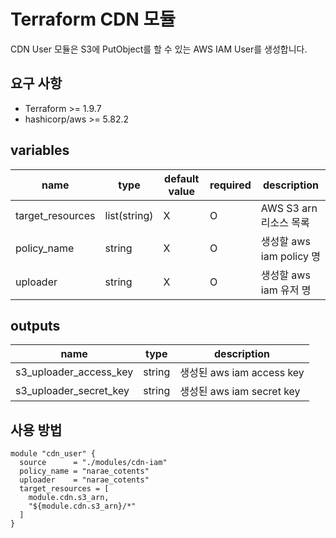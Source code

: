 # Terraform CDN 모듈
CDN User 모듈은 S3에 PutObject를 할 수 있는 AWS IAM User를 생성합니다.

## 요구 사항

- Terraform >= 1.9.7
- hashicorp/aws >= 5.82.2

## variables
name             | type         | default value | required | description 
-----------------|--------------|---------------|----------|------------------------------------------
target_resources | list(string) | X             | O        | AWS S3 arn 리소스 목록
policy_name      | string       | X             | O        | 생성할 aws iam policy 명
uploader         | string       | X             | O        | 생성할 aws iam 유저 명

## outputs
name                   | type   | description 
-----------------------|--------|-------------------------
s3_uploader_access_key | string | 생성된 aws iam access key
s3_uploader_secret_key | string | 생성된 aws iam secret key

## 사용 방법

```hcl
module "cdn_user" {
  source      = "./modules/cdn-iam"
  policy_name = "narae_cotents"
  uploader    = "narae_cotents"
  target_resources = [
    module.cdn.s3_arn,
    "${module.cdn.s3_arn}/*"
  ]
}
```
